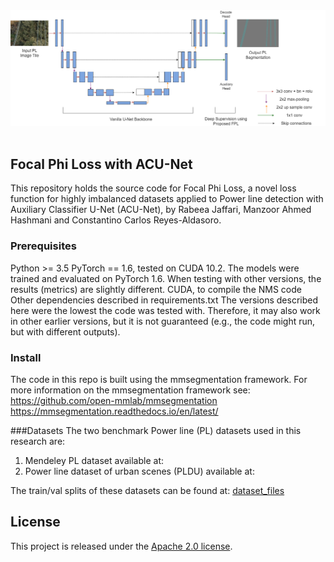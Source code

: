 <div align="center">
  <img src="acunet.png" width="600"/>
</div>
<br />



## Focal Phi Loss with ACU-Net

This repository holds the source code for Focal Phi Loss, a novel loss function for highly imbalanced datasets applied to Power line detection with Auxiliary Classifier U-Net (ACU-Net), by Rabeea Jaffari, Manzoor Ahmed Hashmani and Constantino Carlos Reyes-Aldasoro.


### Prerequisites
Python >= 3.5
PyTorch == 1.6, tested on CUDA 10.2. The models were trained and evaluated on PyTorch 1.6. When testing with other versions, the results (metrics) are slightly different.
CUDA, to compile the NMS code
Other dependencies described in requirements.txt
The versions described here were the lowest the code was tested with. Therefore, it may also work in other earlier versions, but it is not guaranteed (e.g., the code might run, but with different outputs).

### Install
The code in this repo is built using the mmsegmentation framework. For more information on the mmsegmentation framework see:
https://github.com/open-mmlab/mmsegmentation
https://mmsegmentation.readthedocs.io/en/latest/

###Datasets
The two benchmark Power line (PL) datasets used in this research are:
1. Mendeley PL dataset available at:
2. Power line dataset of urban scenes (PLDU) available at: 

The train/val splits of these datasets can be found at: [dataset_files](../dataset_files)

## License

This project is released under the [Apache 2.0 license](LICENSE).

